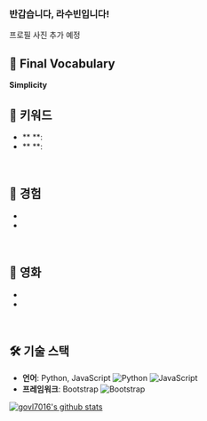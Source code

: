 ### 반갑습니다, 라수빈입니다!
프로필 사진 추가 예정

## 🤩 Final Vocabulary
**Simplicity**
<br />

## 🤔 키워드
- ** **: 
- ** **: 
<br />

## 🤗 경험
-
-
<br />

## 🥹 영화
- 
-
<br />

## 🛠 기술 스택
- **언어**: Python, JavaScript
![Python](https://img.shields.io/badge/-Python-3776AB?style=flat&logo=python&logoColor=white)
![JavaScript](https://img.shields.io/badge/-JavaScript-F7DF1E?style=flat&logo=javascript&logoColor=black)
- **프레임워크**: Bootstrap
![Bootstrap](https://img.shields.io/badge/Bootstrapap-7952B3?style=flat-square&logo=bootstrap&logoColor=white)


[![govl7016's github stats](https://github-readme-stats.vercel.app/api?username=govl7016&show_icons=true)](https://github.com/govl7016/govl7016)

